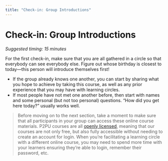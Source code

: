 ```yaml
---
title: "Check-in: Group Introductions"
---
```

# Check-in: Group Introductions

*Suggested timing: 15 minutes*

For the first check-in, make sure that you are all gathered in a circle so that everybody can see everybody else. Figure out whose birthday is closest to today—this person will introduce themselves first!
- If the group already knows one another, you can start by sharing what you hope to achieve by taking this course, as well as any prior experience that you may have with learning circles.
- If most people have not met one another before, then start with names and some personal (but not too personal) questions. “How did you get here today?” usually works well.

> Before moving on to the next section, take a moment to make sure that all participants in your group can access these online course materials. P2PU courses are all [openly licensed](https://en.wikipedia.org/wiki/Comparison_of_free_and_open-source_software_licenses), meaning that our courses are not only free, but also fully accessible without needing to create an account for login. When you’re facilitating a learning circle with a different online course, you may need to spend more time with your learners ensuring they’re able to login, remember their password, etc.
 
